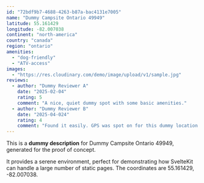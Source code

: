 ```yaml
---
id: "72bdf9b7-4688-4263-b87a-bac4131e7005"
name: "Dummy Campsite Ontario 49949"
latitude: 55.161429
longitude: -82.007038
continent: "north-america"
country: "canada"
region: "ontario"
amenities:
  - "dog-friendly"
  - "ATV-access"
images:
  - "https://res.cloudinary.com/demo/image/upload/v1/sample.jpg"
reviews:
  - author: "Dummy Reviewer A"
    date: "2025-02-04"
    rating: 5
    comment: "A nice, quiet dummy spot with some basic amenities."
  - author: "Dummy Reviewer B"
    date: "2025-04-024"
    rating: 4
    comment: "Found it easily. GPS was spot on for this dummy location."
---
```


This is a **dummy description** for Dummy Campsite Ontario 49949, generated for the proof of concept.

It provides a serene environment, perfect for demonstrating how SvelteKit can handle a large number of static pages. The coordinates are 55.161429, -82.007038.
